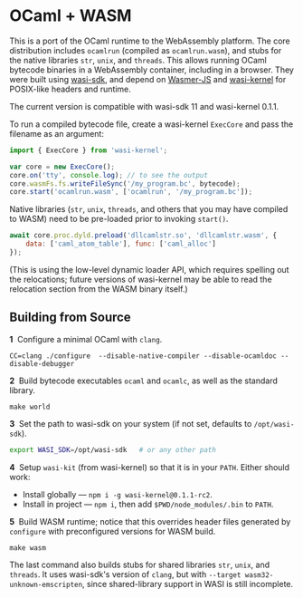 # OCaml + WASM

This is a port of the OCaml runtime to the WebAssembly platform.
The core distribution includes `ocamlrun` (compiled as `ocamlrun.wasm`), and stubs for the native libraries `str`, `unix`, and `threads`.
This allows running OCaml bytecode binaries in a WebAssembly container, including in a browser.
They were built using [wasi-sdk](https://github.com/WebAssembly/wasi-sdk), and depend on [Wasmer-JS](https://github.com/wasmerio/wasmer-js) and [wasi-kernel](https://github.com/corwin-of-amber/wasi-kernel) for POSIX-like headers and runtime.

The current version is compatible with wasi-sdk 11 and wasi-kernel 0.1.1.

To run a compiled bytecode file, create a wasi-kernel `ExecCore` and pass the filename as an argument:
```js
import { ExecCore } from 'wasi-kernel';

var core = new ExecCore();
core.on('tty', console.log); // to see the output
core.wasmFs.fs.writeFileSync('/my_program.bc', bytecode);
core.start('ocamlrun.wasm', ['ocamlrun', '/my_program.bc']);
```

Native libraries (`str`, `unix`, `threads`, and others that you may have compiled to WASM) need to be pre-loaded prior to invoking `start()`.
```js
await core.proc.dyld.preload('dllcamlstr.so', 'dllcamlstr.wasm', {
    data: ['caml_atom_table'], func: ['caml_alloc']
});
```

(This is using the low-level dynamic loader API, which requires spelling out the relocations; future versions of wasi-kernel may be able to read the relocation section from the WASM binary itself.)


## Building from Source

**1**  Configure a minimal OCaml with `clang`.
```
CC=clang ./configure  --disable-native-compiler --disable-ocamldoc --disable-debugger
```

**2**  Build bytecode executables `ocaml` and `ocamlc`, as well as the standard library.
```
make world
```

**3**  Set the path to wasi-sdk on your system (if not set, defaults to `/opt/wasi-sdk`).
```sh
export WASI_SDK=/opt/wasi-sdk   # or any other path
```

**4**  Setup `wasi-kit` (from wasi-kernel) so that it is in your `PATH`.
      Either should work:
 * Install globally — `npm i -g wasi-kernel@0.1.1-rc2`.
 * Install in project — `npm i`, then add `$PWD/node_modules/.bin` to `PATH`.

**5**  Build WASM runtime; notice that this overrides header files generated by `configure`
      with preconfigured versions for WASM build.
```
make wasm
```

The last command also builds stubs for shared libraries `str`, `unix`, and `threads`.
It uses wasi-sdk's version of `clang`, but with `--target wasm32-unknown-emscripten`,
since shared-library support in WASI is still incomplete.

